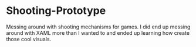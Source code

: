 # Shooting-Prototype
Messing around with shooting mechanisms for games.
I did end up messing around with XAML more than I wanted to and ended up learning how create those cool visuals.
